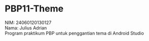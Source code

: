 # PBP11-Theme
NIM: 24060120130127  
Nama: Julius Adrian  
Program praktikum PBP untuk penggantian tema di Android Studio
